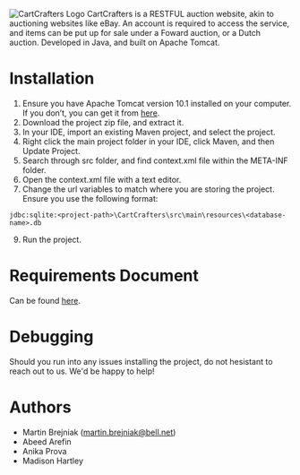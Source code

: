 ![CartCrafters Logo](https://github.com/Martin-Brejniak/CartCrafters/assets/77299294/2a516df4-c0f5-4fc3-8743-a26c7f5396c2)
CartCrafters is a RESTFUL auction website, akin to auctioning websites like eBay. An account is required to access the service, and items can be put up for sale under a Foward auction, or a Dutch auction. Developed in Java, and built on Apache Tomcat. 

# Installation
1. Ensure you have Apache Tomcat version 10.1 installed on your computer. If you don’t, you can get it from [here](https://tomcat.apache.org/download-90.cgi).
2. Download the project zip file, and extract it.
3. In your IDE, import an existing Maven project, and select the project.
4. Right click the main project folder in your IDE, click Maven, and then Update Project.
5. Search through src folder, and find context.xml file within the META-INF folder.
6. Open the context.xml file with a text editor.
7. Change the url variables to match where you are storing the project. Ensure you use the following format:
```
jdbc:sqlite:<project-path>\CartCrafters\src\main\resources\<database-name>.db
```
9. Run the project.

# Requirements Document
Can be found [here](https://docs.google.com/document/d/1ZWlmvLkMUWDauz06uMcv-5dzCzevhOUv9Qs2rIAS454/edit?usp=sharing).

# Debugging
Should you run into any issues installing the project, do not hesistant to reach out to us. We'd be happy to help!

# Authors
- Martin Brejniak (martin.brejniak@bell.net)
- Abeed Arefin
- Anika Prova
- Madison Hartley
